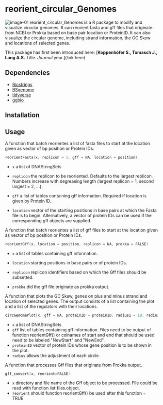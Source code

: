 # reorient_circular_Genomes
![image-01](https://user-images.githubusercontent.com/51213363/89195191-f9b3db00-d582-11ea-9638-7cbf209d9162.png)
reorient_circular_Genomes is a R package to modify and visualize circular genomes. It can reorient fasta and gff files that originate from NCBI or Prokka based on base pair location or ProteinID. It can also visualize the circular genome, including strand information, the GC Skew and locations of selected genes.

This package has first been introduced here:
[**Koppenhöfer S., Tomasch J., Lang A.S.** Title. *Journal* year.](link here)

## Dependencies
- [Biostrings](https://bioconductor.org/packages/release/bioc/html/Biostrings.html)
- [BSgenome](http://bioconductor.org/packages/release/bioc/html/BSgenome.html)
- [tidyverse](https://www.tidyverse.org/)
- [ggbio](http://www.bioconductor.org/packages/release/bioc/html/ggbio.html/)


## Installation

## Usage

A function that batch reorientes a list of fasta files to start at the location given as vector of bp position or Protein IDs.
``` C
reorientFasta(x, replicon = 1, gff = NA, location = position)
```
* `x` a list of DNAStringSets

* `replicon` the replicon to be reoriented. Defaults to the largest replicon. Numbers increase with degreasing length (largest replicon = 1, second largest = 2, ...).

* `gff`	a list of tables containing gff information. Required if location is given by Protein ID.

* `location` vector of the starting positions in base pairs at which the Fasta file is to begin. Alternatively, a vector of protein IDs can be used if the corresponding gff objects are supplied.


A function that batch reorientes a list of gff files to start at the location given as vector of bp position or Protein IDs.
``` C
reorientGff(x, location = position, replicon = NA, prokka = FALSE)
```
* `x` a list of tables containing gff information.

* `location` starting positions in base pairs or of protein IDs.

* `replicon` replicon identifiers based on which the Gff files should be subsetted.

* `prokka` did the gff file originate as prokka output.


A function that plots the GC Skew, genes on plus and minus strand and location of selected genes. The output consists of a list containing the plot and a list of the regulators with their locations.
``` C
circGenomePlot(x, gff = NA, proteinID = proteinID, radius1 = 10, radius2 = 12, radius3 = 13, radius4 = 14, radius5 = 15)
```
* `x` a list of DNAStringSets.
* `gff` list of tables containing gff information. Files need to be output of function reorientGff() or colnames of start and end that should be used need to be labeled "NewStart" and "NewEnd".
* `proteinID` vector of protein IDs whose gene position is to be shown in the plot.
* `radius` allows the adjustment of each circle.


A function that processes Gff files that originate from Prokka output.
``` C
gff_convert(x, reorient=FALSE)
```
* `x` directory and file name of the Gff object to be processed. File could be read with function list.files.object.
* `reorient` should function reorientGff() be used after this function = TRUE

